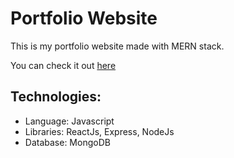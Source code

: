 # Portfolio Website

This is my portfolio website made with MERN stack.

You can check it out [here](https://adhytia-portfolio-website.herokuapp.com/)

## Technologies:
- Language: Javascript
- Libraries: ReactJs, Express, NodeJs
- Database: MongoDB